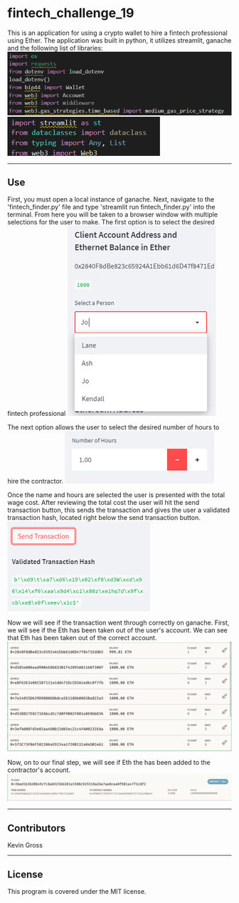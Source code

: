 # fintech_challenge_19

This is an application for using a crypto wallet to hire a fintech professional using Ether. The application was built in python, it utilizes streamlit, ganache and the
following list of libraries:
![](./screen_shots/import_1.PNG)
![](./screen_shots/import_2.PNG)

---
## Use
First, you must open a local instance of ganache. Next, navigate to the 'fintech_finder.py' file and type 'streamlit run fintech_finder.py' into the terminal.
From here you will be taken to a browser window with multiple selections for the user to make.
The first option is to select the desired fintech professional
![](./screen_shots/person.PNG)

The next option allows the user to select the desired number of hours to hire the contractor.
![](./screen_shots/hours.PNG)

Once the name and hours are selected the user is presented with the total wage cost. After reviewing the total cost the user will hit the send transaction button, 
this sends the transaction and gives the user a validated transaction hash, located right below the send transaction button.
![](./screen_shots/send_transaction.PNG)

Now we will see if the transaction went through correctly on ganache.
First, we will see if the Eth has been taken out of the user's account.
We can see that Eth has been taken out of the correct account.
![](./screen_shots/address_balance.PNG)

Now, on to our final step, we will see if Eth the has been added to the contractor's account.
![](./screen_shots/transaction_details.PNG)

---
## Contributors
Kevin Gross

---
## License
This program is covered under the MIT license.
